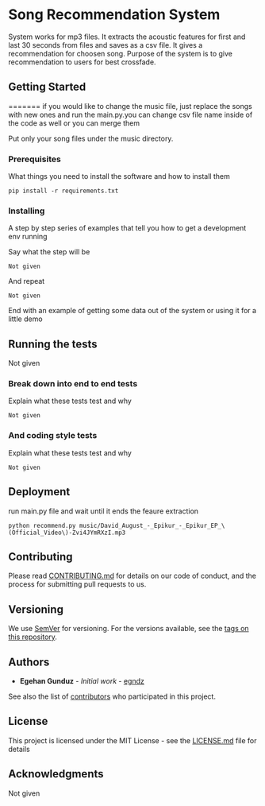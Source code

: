 # Song Recommendation System

System works for mp3 files. It extracts the acoustic features for first and last 30 seconds from files and saves as a csv file. It gives a recommendation for choosen song. Purpose of the system is to give recommendation to users for best crossfade.


## Getting Started
=======
if you would like to change the music file, just replace the songs with new ones and run the main.py.you can change csv file name inside of the code as well or you can merge them

Put only your song files under the music directory.

### Prerequisites

What things you need to install the software and how to install them

```
pip install -r requirements.txt
```

### Installing

A step by step series of examples that tell you how to get a development env running

Say what the step will be

```
Not given
```

And repeat

```
Not given
```

End with an example of getting some data out of the system or using it for a little demo

## Running the tests

Not given

### Break down into end to end tests

Explain what these tests test and why

```
Not given
```

### And coding style tests

Explain what these tests test and why

```
Not given
```

## Deployment

run main.py file and wait until it ends the feaure extraction

```
python recommend.py music/David_August_-_Epikur_-_Epikur_EP_\(Official_Video\)-Zvi4JYmRXzI.mp3
```

## Contributing

Please read [CONTRIBUTING.md](https://gist.github.com/PurpleBooth/b24679402957c63ec426) for details on our code of conduct, and the process for submitting pull requests to us.

## Versioning

We use [SemVer](http://semver.org/) for versioning. For the versions available, see the [tags on this repository](https://github.com/your/project/tags). 

## Authors

* **Egehan Gunduz** - *Initial work* - [egndz](https://github.com/egndz)

See also the list of [contributors](https://github.com/your/project/contributors) who participated in this project.

## License

This project is licensed under the MIT License - see the [LICENSE.md](LICENSE.md) file for details

## Acknowledgments

Not given


